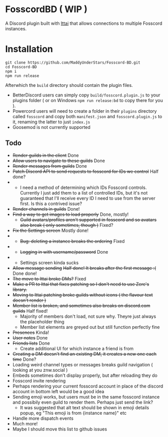 # FosscordBD ( WIP )
A Discord plugin built with [Ittai](https://git.catvibers.me/Ittai/ittai) that allows connections to multiple Fosscord instances.

# Installation
```
git clone https://github.com/MaddyUnderStars/Fosscord-BD.git
cd Fosscord-BD
npm i
npm run release
```

Afterwhich the `build` directory should contain the plugin files.
* BetterDiscord users can simply copy `build/fosscord.plugin.js` to your plugins folder ( or on Windows `npm run release:bd` to copy there for you ).
* Powercord users will need to create a folder in their `plugins` directory called `fosscord` and copy both `manifest.json` and `fosscord.plugin.js` to it, renaming the latter to just `index.js`
* Goosemod is not currently supported

## Todo
* ~~Render guilds in the client~~ Done
* ~~Allow users to navigate to these guilds~~ Done
* ~~Render messages from guilds~~ Done
* ~~Patch Discord API to send requests to fosscord for IDs we control~~ Half done?
*   * I need a method of determining which IDs Fosscord controls. Currently I just add them to a list of controlled IDs, but it's not guaranteed that I'll receive every ID I need to use from the server first. Is this a contrived issue?
* ~~Render channels in guilds~~ Done!
* ~~Find a way to get images to load properly~~ Done, mostly!
  * ~~Guild avatars/profiles aren't supported in fosscord and so avatars also break ( only sometimes, though )~~ Fixed?
* ~~Fix the Settings screen~~ Mostly done!
* * ~~Bug: deleting a instance breaks the ordering~~ Fixed
* * ~~Logging in with username/password~~ Done
* * Settings screen kinda sucks
* ~~Allow message sending~~ ~~Half done! It breaks after the first message :(~~ Done done!
* ~~The move to Ittai broke DMs?~~ Fixed
* ~~Make a PR to Ittai that fixes patching so I don't need to use Zere's library.~~
* ~~Moving to Ittai patching broke guilds without icons ( the flavour text doesn't render )~~
* ~~Member list is broken, and sometimes also breaks on discord.com guilds~~ Half fixed!
  * Majority of members don't load, not sure why. Theyre just always the placeholder thing
  * Member list elements are greyed out but still function perfectly fine
* ~~Presences~~ Kinda!
* ~~User notes~~ Done
* ~~Friends lists~~ Done
  * Create additional UI for which instance a friend is from
* ~~Creating a DM doesn't find an existing DM, it creates a new one each time~~ Done?
* Loading weird channel types or messages breaks guild navigation ( looking at you znw.social )
* Embeds sometimes don't display properly, but after reloading they do
* Fosscord invite rendering
* Perhaps rendering your current fosscord account in place of the discord account in bottom left would be a good idea
* Sending emoji works, but users must be in the same fosscord instance and possibily even guild to render them. Perhaps just send the link?
  * It was suggested that alt text should be shown in emoji details popup, eg "This emoji is from {instance name}" etc
* Handle more dispatch events
* Much more!
* Maybe I should move this list to github issues